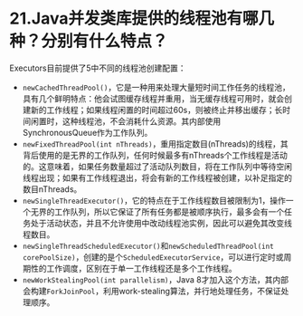 # 21.Java并发类库提供的线程池有哪几种？分别有什么特点？

Executors目前提供了5中不同的线程池创建配置：

+ ``newCachedThreadPool()``，它是一种用来处理大量短时间工作任务的线程池，具有几个鲜明特点：他会试图缓存线程并重用，当无缓存线程可用时，就会创建新的工作线程；如果线程闲置的时间超过60s，则被终止并移出缓存；长时间闲置时，这种线程池，不会消耗什么资源。其内部使用SynchronousQueue作为工作队列。
+ ``newFixedThreadPool(int nThreads)``，重用指定数目(nThreads)的线程，其背后使用的是无界的工作队列，任何时候最多有nThreads个工作线程是活动的。这意味着，如果任务数量超过了活动队列数目，将在工作队列中等待空闲线程出现；如果有工作线程退出，将会有新的工作线程被创建，以补足指定的数目nThreads。
+ ``newSingleThreadExecutor()``，它的特点在于工作线程数目被限制为1，操作一个无界的工作队列，所以它保证了所有任务都是被顺序执行，最多会有一个任务处于活动状态，并且不允许使用中改动线程池实例，因此可以避免其改变线程数目。
+ ``newSingleThreadScheduledExecutor()``和``newScheduledThreadPool(int corePoolSize)``，创建的是个``ScheduledExecutorService``，可以进行定时或周期性的工作调度，区别在于单一工作线程还是多个工作线程。
+ ``newWorkStealingPool(int parallelism)``，Java 8才加入这个方法，其内部会构建``ForkJoinPool``，利用work-stealing算法，并行地处理任务，不保证处理顺序。